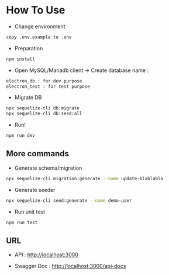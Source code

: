 # How To Use

- Change environment

```sh
copy .env.example to .env
```

- Preparation

```sh
npm install
```

- Open MySQL/Mariadb client -> Create database name :

```sh
electron_db : for dev purpose
electron_test : for test purpose
```

- Migrate DB

```sh
npx sequelize-cli db:migrate
npx sequelize-cli db:seed:all
```

- Run!

```sh
npm run dev
```

## More commands

- Generate schema/migration

```sh
npx sequelize-cli migration:generate --name update-blablabla
```

- Generate seeder

```sh
npx sequelize-cli seed:generate --name demo-user
```

- Run unit test

```sh
npm run test
```

## URL

- API : <http://localhost:3000>

- Swagger Doc : <http://localhost:3000/api-docs>